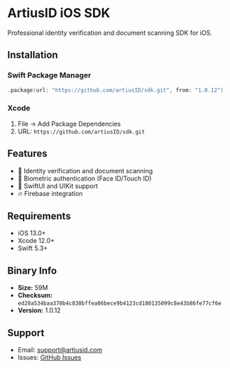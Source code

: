 # ArtiusID iOS SDK

Professional identity verification and document scanning SDK for iOS.

## Installation

### Swift Package Manager
```swift
.package(url: "https://github.com/artiusID/sdk.git", from: "1.0.12")
```

### Xcode
1. File → Add Package Dependencies
2. URL: `https://github.com/artiusID/sdk.git`

## Features

- 📱 Identity verification and document scanning
- 🔐 Biometric authentication (Face ID/Touch ID)
- 🎨 SwiftUI and UIKit support
- 🔥 Firebase integration

## Requirements

- iOS 13.0+
- Xcode 12.0+
- Swift 5.3+

## Binary Info

- **Size:**  59M
- **Checksum:** `ed20a534baa370b4c830bffea06bece9b4123cd180135099c8e43b86fe77cf6e`
- **Version:** 1.0.12

## Support

- Email: support@artiusid.com
- Issues: [GitHub Issues](https://github.com/artiusID/sdk/issues)
